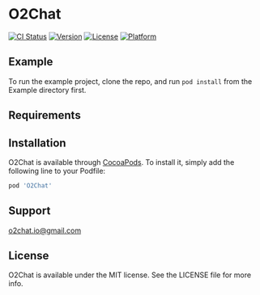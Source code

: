 # O2Chat

[![CI Status](https://img.shields.io/travis/sanjay.khatri02@outlook.com/O2Chat.svg?style=flat)](https://travis-ci.org/sanjay.khatri02@outlook.com/O2Chat)
[![Version](https://img.shields.io/cocoapods/v/O2Chat.svg?style=flat)](https://cocoapods.org/pods/O2Chat)
[![License](https://img.shields.io/cocoapods/l/O2Chat.svg?style=flat)](https://cocoapods.org/pods/O2Chat)
[![Platform](https://img.shields.io/cocoapods/p/O2Chat.svg?style=flat)](https://cocoapods.org/pods/O2Chat)

## Example

To run the example project, clone the repo, and run `pod install` from the Example directory first.

## Requirements

## Installation

O2Chat is available through [CocoaPods](https://cocoapods.org). To install
it, simply add the following line to your Podfile:

```ruby
pod 'O2Chat'
```

## Support

o2chat.io@gmail.com

## License

O2Chat is available under the MIT license. See the LICENSE file for more info.

